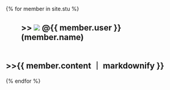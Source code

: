 
{% for member in site.stu %}
<h2>
  <figure>
  >> <img src="{{ member.image }}" size="50px"> @{{ member.user }}(member.name)
    </figure><br>
  >>{{ member.content ｜ markdownify }} 
   </h2>
{% endfor %}
